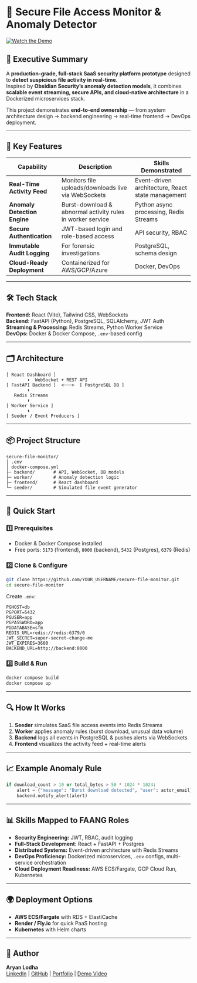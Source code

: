 # 🔐 Secure File Access Monitor & Anomaly Detector

[![Watch the Demo](https://img.shields.io/badge/▶%20Watch%20Demo-YouTube-red?style=for-the-badge)](https://youtu.be/ql-e-m7gSyI)

## 📌 Executive Summary
A **production-grade, full-stack SaaS security platform prototype** designed to **detect suspicious file activity in real-time**.  
Inspired by **Obsidian Security’s anomaly detection models**, it combines **scalable event streaming, secure APIs, and cloud-native architecture** in a Dockerized microservices stack.

This project demonstrates **end-to-end ownership** — from system architecture design → backend engineering → real-time frontend → DevOps deployment.

---

## 🎯 Key Features
| Capability | Description | Skills Demonstrated |
|------------|-------------|----------------------|
| **Real-Time Activity Feed** | Monitors file uploads/downloads live via WebSockets | Event-driven architecture, React state management |
| **Anomaly Detection Engine** | Burst-download & abnormal activity rules in worker service | Python async processing, Redis Streams |
| **Secure Authentication** | JWT-based login and role-based access | API security, RBAC |
| **Immutable Audit Logging** | For forensic investigations | PostgreSQL, schema design |
| **Cloud-Ready Deployment** | Containerized for AWS/GCP/Azure | Docker, DevOps |

---

## 🛠 Tech Stack
**Frontend:** React (Vite), Tailwind CSS, WebSockets  
**Backend:** FastAPI (Python), PostgreSQL, SQLAlchemy, JWT Auth  
**Streaming & Processing:** Redis Streams, Python Worker Service  
**DevOps:** Docker & Docker Compose, `.env`-based config

---

## 🗂 Architecture
```
[ React Dashboard ]
        ⬆  WebSocket + REST API
[ FastAPI Backend ]  <───>  [ PostgreSQL DB ]
        ⬆
   Redis Streams
        ⬆
[ Worker Service ]
        ⬆
[ Seeder / Event Producers ]
```

---

## 📦 Project Structure
```
secure-file-monitor/
│ .env
│ docker-compose.yml
├─ backend/       # API, WebSocket, DB models
├─ worker/        # Anomaly detection logic
├─ frontend/      # React dashboard
└─ seeder/        # Simulated file event generator
```

---

## 🚀 Quick Start

### 1️⃣ Prerequisites
- Docker & Docker Compose installed
- Free ports: `5173` (frontend), `8000` (backend), `5432` (Postgres), `6379` (Redis)

### 2️⃣ Clone & Configure
```bash
git clone https://github.com/YOUR_USERNAME/secure-file-monitor.git
cd secure-file-monitor
```
Create `.env`:
```env
PGHOST=db
PGPORT=5432
PGUSER=app
PGPASSWORD=app
PGDATABASE=sfm
REDIS_URL=redis://redis:6379/0
JWT_SECRET=super-secret-change-me
JWT_EXPIRES=3600
BACKEND_URL=http://backend:8000
```

### 3️⃣ Build & Run
```bash
docker compose build
docker compose up
```

---

## 🔍 How It Works
1. **Seeder** simulates SaaS file access events into Redis Streams  
2. **Worker** applies anomaly rules (burst download, unusual data volume)  
3. **Backend** logs all events in PostgreSQL & pushes alerts via WebSockets  
4. **Frontend** visualizes the activity feed + real-time alerts

---

## 📈 Example Anomaly Rule
```python
if download_count > 10 or total_bytes > 50 * 1024 * 1024:
    alert = {"message": "Burst download detected", "user": actor_email}
    backend.notify_alert(alert)
```

---

## 📊 Skills Mapped to FAANG Roles
- **Security Engineering:** JWT, RBAC, audit logging
- **Full-Stack Development:** React + FastAPI + Postgres
- **Distributed Systems:** Event-driven architecture with Redis Streams
- **DevOps Proficiency:** Dockerized microservices, `.env` configs, multi-service orchestration
- **Cloud Deployment Readiness:** AWS ECS/Fargate, GCP Cloud Run, Kubernetes

---

## 🌍 Deployment Options
- **AWS ECS/Fargate** with RDS + ElastiCache
- **Render / Fly.io** for quick PaaS hosting
- **Kubernetes** with Helm charts

---

## 👤 Author
**Aryan Lodha**  
[LinkedIn](https://www.linkedin.com/in/aryan-lodha-31b6361b8/) | [GitHub](https://github.com/ary0912) | [Portfolio](https://aryan0912portfolio.framer.website) | [Demo Video](https://youtu.be/ql-e-m7gSyI)
